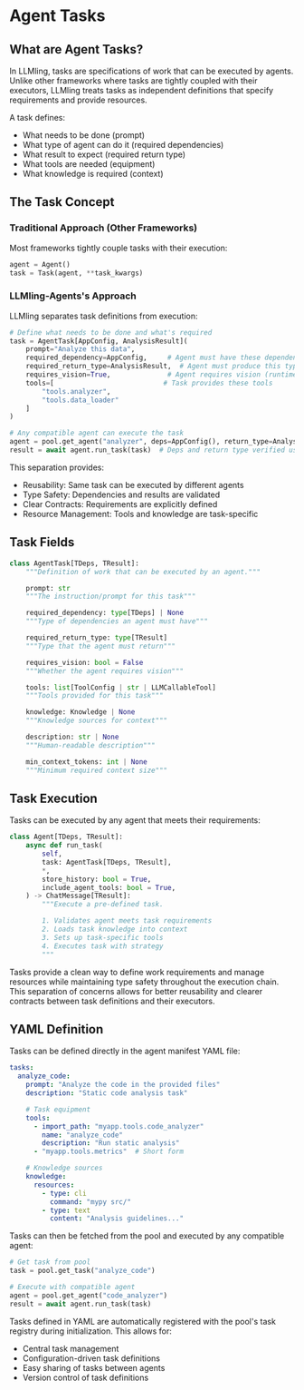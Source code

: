 # Agent Tasks

## What are Agent Tasks?

In LLMling, tasks are specifications of work that can be executed by agents.
Unlike other frameworks where tasks are tightly coupled with their executors,
LLMling treats tasks as independent definitions that specify requirements and provide resources.

A task defines:
- What needs to be done (prompt)
- What type of agent can do it (required dependencies)
- What result to expect (required return type)
- What tools are needed (equipment)
- What knowledge is required (context)

## The Task Concept

### Traditional Approach (Other Frameworks)
Most frameworks tightly couple tasks with their execution:

```python
agent = Agent()
task = Task(agent, **task_kwargs)
```

### LLMling-Agents's Approach
LLMling separates task definitions from execution:

```python
# Define what needs to be done and what's required
task = AgentTask[AppConfig, AnalysisResult](
    prompt="Analyze this data",
    required_dependency=AppConfig,     # Agent must have these dependencies
    required_return_type=AnalysisResult,  # Agent must produce this type
    requires_vision=True,              # Agent requires vision (runtime-checked)
    tools=[                           # Task provides these tools
        "tools.analyzer",
        "tools.data_loader"
    ]
)

# Any compatible agent can execute the task
agent = pool.get_agent("analyzer", deps=AppConfig(), return_type=AnalysisResult)
result = await agent.run_task(task)  # Deps and return type verified using typing and runtime checks
```

This separation provides:
- Reusability: Same task can be executed by different agents
- Type Safety: Dependencies and results are validated
- Clear Contracts: Requirements are explicitly defined
- Resource Management: Tools and knowledge are task-specific

## Task Fields

```python
class AgentTask[TDeps, TResult]:
    """Definition of work that can be executed by an agent."""

    prompt: str
    """The instruction/prompt for this task"""

    required_dependency: type[TDeps] | None
    """Type of dependencies an agent must have"""

    required_return_type: type[TResult]
    """Type that the agent must return"""

    requires_vision: bool = False
    """Whether the agent requires vision"""

    tools: list[ToolConfig | str | LLMCallableTool]
    """Tools provided for this task"""

    knowledge: Knowledge | None
    """Knowledge sources for context"""

    description: str | None
    """Human-readable description"""

    min_context_tokens: int | None
    """Minimum required context size"""
```

## Task Execution

Tasks can be executed by any agent that meets their requirements:

```python
class Agent[TDeps, TResult]:
    async def run_task(
        self,
        task: AgentTask[TDeps, TResult],
        *,
        store_history: bool = True,
        include_agent_tools: bool = True,
    ) -> ChatMessage[TResult]:
        """Execute a pre-defined task.

        1. Validates agent meets task requirements
        2. Loads task knowledge into context
        3. Sets up task-specific tools
        4. Executes task with strategy
        """
```

Tasks provide a clean way to define work requirements and manage resources while maintaining type safety throughout the execution chain.
This separation of concerns allows for better reusability and clearer contracts between task definitions and their executors.


## YAML Definition

Tasks can be defined directly in the agent manifest YAML file:

```yaml
tasks:
  analyze_code:
    prompt: "Analyze the code in the provided files"
    description: "Static code analysis task"

    # Task equipment
    tools:
      - import_path: "myapp.tools.code_analyzer"
        name: "analyze_code"
        description: "Run static analysis"
      - "myapp.tools.metrics"  # Short form

    # Knowledge sources
    knowledge:
      resources:
        - type: cli
          command: "mypy src/"
        - type: text
          content: "Analysis guidelines..."
```

Tasks can then be fetched from the pool and executed by any compatible agent:

```python
# Get task from pool
task = pool.get_task("analyze_code")

# Execute with compatible agent
agent = pool.get_agent("code_analyzer")
result = await agent.run_task(task)
```

Tasks defined in YAML are automatically registered with the pool's task registry during initialization. This allows for:
- Central task management
- Configuration-driven task definitions
- Easy sharing of tasks between agents
- Version control of task definitions
